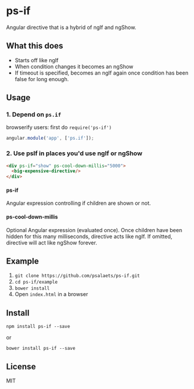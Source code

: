 # ps-if

Angular directive that is a hybrid of ngIf and ngShow.

## What this does

- Starts off like ngIf
- When condition changes it becomes an ngShow
- If timeout is specified, becomes an ngIf again once condition has been false for long enough.

## Usage

### 1. Depend on `ps.if`

browserify users: first do `require('ps-if')`

```js
angular.module('app', ['ps.if']);
```

### 2. Use psIf in places you'd use ngIf or ngShow

```html
<div ps-if="show" ps-cool-down-millis="5000">
  <big-expensive-directive/>
</div>
```

#### ps-if

Angular expression controlling if children are shown or not.

#### ps-cool-down-millis

Optional Angular expression (evaluated once). Once children have been hidden for this many milliseconds, directive acts like ngIf. If omitted, directive will act like ngShow forever.

## Example

1. `git clone https://github.com/psalaets/ps-if.git`
2. `cd ps-if/example`
3. `bower install`
4. Open `index.html` in a browser

## Install

`npm install ps-if --save`

or

`bower install ps-if --save`

## License

MIT